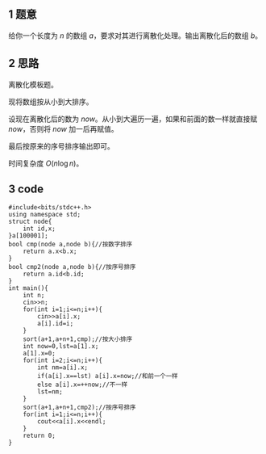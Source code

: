 ## 1 题意
给你一个长度为 $n$ 的数组 $a$，要求对其进行离散化处理。输出离散化后的数组 $b$。
## 2 思路
离散化模板题。

现将数组按从小到大排序。

设现在离散化后的数为 $now$。从小到大遍历一遍，如果和前面的数一样就直接赋 $now$，否则将 $now$ 加一后再赋值。

最后按原来的序号排序输出即可。

时间复杂度 $O(n\log n)$。
## 3 code
```
#include<bits/stdc++.h>
using namespace std;
struct node{
	int id,x;
}a[100001];
bool cmp(node a,node b){//按数字排序
	return a.x<b.x;
}
bool cmp2(node a,node b){//按序号排序
	return a.id<b.id;
}
int main(){
	int n;
	cin>>n;
	for(int i=1;i<=n;i++){
		cin>>a[i].x;
		a[i].id=i;
	}
	sort(a+1,a+n+1,cmp);//按大小排序
	int now=0,lst=a[1].x;
	a[1].x=0;
	for(int i=2;i<=n;i++){
		int nm=a[i].x;
		if(a[i].x==lst) a[i].x=now;//和前一个一样
		else a[i].x=++now;//不一样
		lst=nm;
	}
	sort(a+1,a+n+1,cmp2);//按序号排序
	for(int i=1;i<=n;i++){
		cout<<a[i].x<<endl;
	}
	return 0;
}
```
